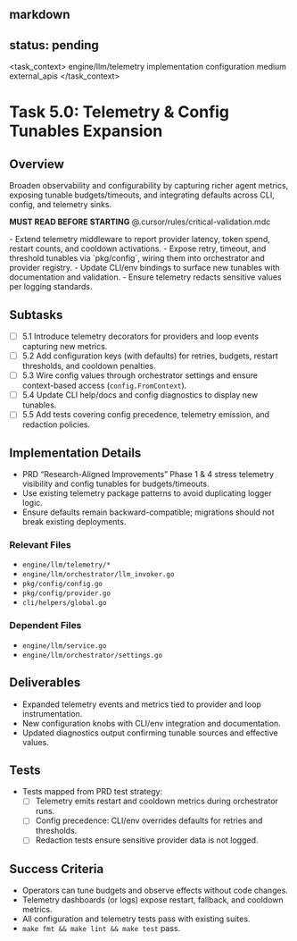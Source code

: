 ## markdown

## status: pending

<task_context>
<domain>engine/llm/telemetry</domain>
<type>implementation</type>
<scope>configuration</scope>
<complexity>medium</complexity>
<dependencies>external_apis</dependencies>
</task_context>

# Task 5.0: Telemetry & Config Tunables Expansion

## Overview

Broaden observability and configurability by capturing richer agent metrics, exposing tunable budgets/timeouts, and integrating defaults across CLI, config, and telemetry sinks.

<critical>**MUST READ BEFORE STARTING** @.cursor/rules/critical-validation.mdc</critical>

<requirements>
- Extend telemetry middleware to report provider latency, token spend, restart counts, and cooldown activations.
- Expose retry, timeout, and threshold tunables via `pkg/config`, wiring them into orchestrator and provider registry.
- Update CLI/env bindings to surface new tunables with documentation and validation.
- Ensure telemetry redacts sensitive values per logging standards.
</requirements>

## Subtasks

- [ ] 5.1 Introduce telemetry decorators for providers and loop events capturing new metrics.
- [ ] 5.2 Add configuration keys (with defaults) for retries, budgets, restart thresholds, and cooldown penalties.
- [ ] 5.3 Wire config values through orchestrator settings and ensure context-based access (`config.FromContext`).
- [ ] 5.4 Update CLI help/docs and config diagnostics to display new tunables.
- [ ] 5.5 Add tests covering config precedence, telemetry emission, and redaction policies.

## Implementation Details

- PRD “Research-Aligned Improvements” Phase 1 & 4 stress telemetry visibility and config tunables for budgets/timeouts.
- Use existing telemetry package patterns to avoid duplicating logger logic.
- Ensure defaults remain backward-compatible; migrations should not break existing deployments.

### Relevant Files

- `engine/llm/telemetry/*`
- `engine/llm/orchestrator/llm_invoker.go`
- `pkg/config/config.go`
- `pkg/config/provider.go`
- `cli/helpers/global.go`

### Dependent Files

- `engine/llm/service.go`
- `engine/llm/orchestrator/settings.go`

## Deliverables

- Expanded telemetry events and metrics tied to provider and loop instrumentation.
- New configuration knobs with CLI/env integration and documentation.
- Updated diagnostics output confirming tunable sources and effective values.

## Tests

- Tests mapped from PRD test strategy:
  - [ ] Telemetry emits restart and cooldown metrics during orchestrator runs.
  - [ ] Config precedence: CLI/env overrides defaults for retries and thresholds.
  - [ ] Redaction tests ensure sensitive provider data is not logged.

## Success Criteria

- Operators can tune budgets and observe effects without code changes.
- Telemetry dashboards (or logs) expose restart, fallback, and cooldown metrics.
- All configuration and telemetry tests pass with existing suites.
- `make fmt && make lint && make test` pass.
